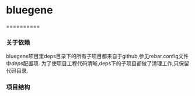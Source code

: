 # bluegene
==========

### 关于依赖

bluegene项目里deps目录下的所有子项目都来自于github,参见rebar.config文件中*deps*配置项.
为了使项目工程代码清晰,deps下的子项目都做了清理工作,只保留代码目录.

### 项目结构
